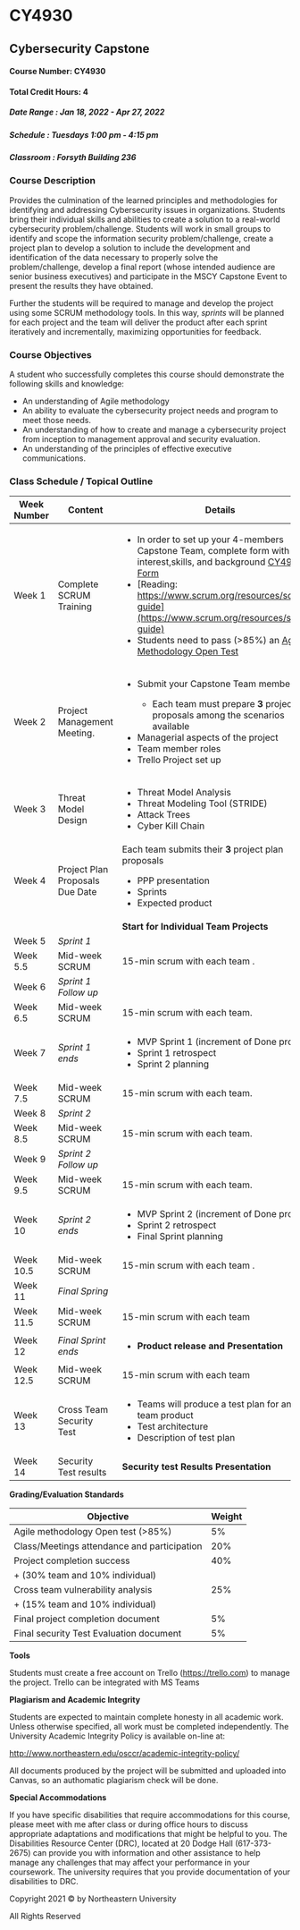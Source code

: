 # CY4930

## Cybersecurity Capstone

#### Course Number:     CY4930
#### Total Credit Hours:   4
##### Date Range : Jan 18, 2022 - Apr 27, 2022
##### Schedule : **Tuesdays 1:00 pm - 4:15 pm**
##### Classroom : Forsyth Building 236




### **Course Description**

Provides the culmination of the learned principles and methodologies for identifying and addressing Cybersecurity issues in organizations. Students bring their individual skills and abilities to create a solution to a real-world cybersecurity problem/challenge. Students will work in small groups to identify and scope the information security problem/challenge, create a project plan to develop a solution to include the development and identification of the data necessary to properly solve the problem/challenge, develop a final report (whose intended audience are senior business executives) and participate in the MSCY Capstone Event to present the results they have obtained. 

 

Further the students will be required to manage and develop the project using some SCRUM methodology tools. In this way, *sprints* will be planned for each project and the team will deliver the product after each sprint iteratively and incrementally, maximizing opportunities for feedback. 

 

### **Course Objectives**

 

A student who successfully completes this course should demonstrate the following skills and knowledge:

 

+ An understanding of Agile methodology
+ An ability to evaluate the cybersecurity project needs and  program to meet those needs.
+ An understanding of how to create and manage a cybersecurity project from inception to management approval and security evaluation.
+ An understanding of the principles of effective executive communications.



### **Class Schedule / Topical Outline**


| Week Number | Content | Details | 
| ------------------------------ | ---------------------------- | ------------------------------------------------------- |
| Week 1                         | Complete SCRUM  Training     | <ul> <li> In order to set up your 4-members Capstone Team, complete form with interest,skills, and background [CY4930 Form](https://neu.co1.qualtrics.com/jfe/form/SV_bmGV6qPYIPDW4Ae) </li> <li>[Reading: https://www.scrum.org/resources/scrum-guide](https://www.scrum.org/resources/scrum-guide)</li> <li> Students need  to pass (>85%) an [Agile Methodology Open Test](https://www.scrum.org/open-assessments/scrum-open)</li></ul> |
| Week 2                         | Project  Management Meeting. | <ul><li> Submit your Capstone Team members </li> <ul><li> Each team must prepare **3** project plan proposals among the scenarios available </li> </ul> <li>Managerial  aspects of the project </li> <li>Team member roles </li>  <li>Trello Project set up</li> </ul>  |
| Week 3                         | Threat Model  Design         | <ul> <li>Threat Model  Analysis</li> <li> Threat Modeling Tool (STRIDE) </li> <li> Attack Trees </li> <li>  Cyber Kill Chain </li></ul>|
| Week 4  | Project Plan Proposals Due Date    |Each team submits their **3** project plan proposals <ul><li> PPP presentation </li>  <li>  Sprints </li>  <li> Expected product   </li></ul>|     |
|  |     |               **Start for Individual Team Projects**   |                     |
| Week 5                         | *Sprint 1*                   |                                           |
| Week 5.5                       | Mid-week  SCRUM              | 15-min  scrum with each team .                               |
| Week 6                         | *Sprint 1 Follow up*         |                                                              |
| Week 6.5                       | Mid-week  SCRUM              | 15-min  scrum with each team.                                |
| Week 7                         | *Sprint 1 ends*              | <ul><li>MVP Sprint 1 (increment of  Done product)</li><li>Sprint 1 retrospect</li>  <li>Sprint 2 planning </li></ul>|
| Week 7.5                       | Mid-week  SCRUM              | 15-min  scrum with each team.                                |
| Week 8                         | *Sprint 2*                   |                                                              |
| Week 8.5                       | Mid-week  SCRUM              | 15-min  scrum with each team.                                |
| Week 9                         | *Sprint 2 Follow up*         |                                                              |
| Week 9.5                       | Mid-week  SCRUM              | 15-min  scrum with each team.                                |
| Week 10          | *Sprint 2 ends*              | <ul><li>MVP Sprint 2 (increment of  Done product)</li><li>Sprint 2 retrospect</li>  <li> Final Sprint planning </li></ul> |
| Week 10.5                      | Mid-week  SCRUM              | 15-min  scrum with each team .                               |
| Week 11                        | *Final Spring*     |                                                              |
| Week 11.5                      | Mid-week  SCRUM              | 15-min  scrum with each team                                 |
| Week 12                        | *Final Sprint ends*          | <ul><li> **Product release  and Presentation** </li></ul>                  |
| Week 12.5                      | Mid-week  SCRUM              | 15-min  scrum with each team                                 |
| Week 13                        | Cross Team Security  Test    | <ul><li> Teams will produce a test  plan for another team product</li> <li>    Test architecture </li> <li>    Description of test plan </li></ul>  |
| Week 14                        | Security Test results        | **Security test Results Presentation**                      |
 

**Grading/Evaluation Standards**

| Objective| Weight| 
| ------ | --------|
| Agile methodology Open test (>85%)  |           5% |
| Class/Meetings attendance and participation  |     20% |
| Project completion success     |                   40% |
| + (30% team and 10% individual) |              |
| Cross team vulnerability analysis   |          25% |
| + (15% team and 10% individual) |    |
| Final project completion document | 5%|
| Final security Test Evaluation document | 5% |



**Tools**

Students must create a free account on Trello (https://trello.com) to manage the project. Trello can be integrated with MS Teams


**Plagiarism and Academic Integrity**

Students are expected to maintain complete honesty in all academic work. Unless otherwise specified, all work must be completed independently. The University Academic Integrity Policy is available on-line at:

http://www.northeastern.edu/osccr/academic-integrity-policy/

All documents produced by the project will be submitted and uploaded into Canvas, so an authomatic plagiarism check will be done.

**Special Accommodations**

If you have specific disabilities that require accommodations for this course, please meet with me after class or during office hours to discuss appropriate adaptations and modifications that might be helpful to you. The Disabilities Resource Center (DRC), located at 20 Dodge Hall (617-373-2675) can provide you with information and other assistance to help manage any challenges that may affect your performance in your coursework. The university requires that you provide documentation of your disabilities to DRC.

Copyright 2021 © by Northeastern University

All Rights Reserved
